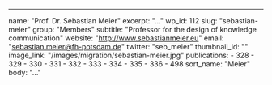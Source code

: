 ---
  name: "Prof. Dr. Sebastian Meier"
  excerpt: "..."
  wp_id: 112
  slug: "sebastian-meier"
  group: "Members"
  subtitle: "Professor for the design of knowledge communication"
  website: "http://www.sebastianmeier.eu"
  email: "sebastian.meier@fh-potsdam.de"
  twitter: "seb_meier"
  thumbnail_id: ""
  image_link: "/images/migration/sebastian-meier.jpg"
  publications: 
    - 328
    - 329
    - 330
    - 331
    - 332
    - 333
    - 334
    - 335
    - 336
    - 498
  sort_name: "Meier"
  body: "..."
